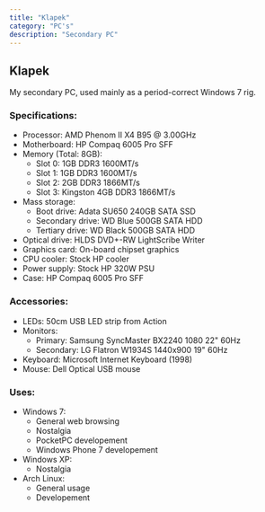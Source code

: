 ```yaml
---
title: "Klapek"
category: "PC's"
description: "Secondary PC"
---
```


## Klapek

My secondary PC, used mainly as a period-correct Windows 7 rig.

### Specifications:

- Processor: AMD Phenom II X4 B95 @ 3.00GHz
- Motherboard: HP Compaq 6005 Pro SFF
- Memory (Total: 8GB):
    - Slot 0: 1GB DDR3 1600MT/s
    - Slot 1: 1GB DDR3 1600MT/s
    - Slot 2: 2GB DDR3 1866MT/s
    - Slot 3: Kingston 4GB DDR3 1866MT/s
- Mass storage:
    - Boot drive: Adata SU650 240GB SATA SSD
    - Secondary drive: WD Blue 500GB SATA HDD
    - Tertiary drive: WD Black 500GB SATA HDD
- Optical drive: HLDS DVD+-RW LightScribe Writer
- Graphics card: On-board chipset graphics
- CPU cooler: Stock HP cooler
- Power supply: Stock HP 320W PSU
- Case: HP Compaq 6005 Pro SFF

### Accessories: 

- LEDs: 50cm USB LED strip from Action
- Monitors:
    - Primary: Samsung SyncMaster BX2240 1080 22" 60Hz
    - Secondary: LG Flatron W1934S 1440x900 19" 60Hz
- Keyboard: Microsoft Internet Keyboard (1998)
- Mouse: Dell Optical USB mouse

### Uses:

- Windows 7:
    - General web browsing
    - Nostalgia
    - PocketPC developement
    - Windows Phone 7 developement
- Windows XP:
    - Nostalgia
- Arch Linux:
    - General usage
    - Developement

